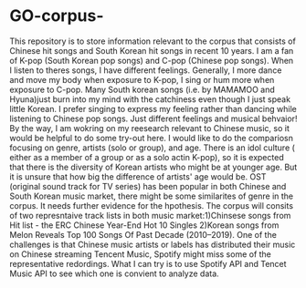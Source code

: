 # GO-corpus-
This repository is to store information relevant to the corpus that consists of Chinese hit songs and South Korean hit songs in recent 10 years. 
  I am a fan of K-pop (South Korean pop songs) and C-pop (Chinese pop songs). When I listen to theres songs, I have different feelings. Generally, I more dance and move my body when exposure to K-pop, I sing or hum more when exposure to C-pop. Many South korean songs (i.e. by MAMAMOO and Hyuna)just burn into my mind with the catchiness even though I just speak little Korean. I prefer singing to express my feeling rather than dancing while listening to Chinese pop songs. Just different feelings and musical behvaior! By the way, I am wokring on my reesearch relevant to Chinese music, so it would be helpful to do some try-out here. I would like to do the compariosn focusing on genre, artists (solo or group), and age. There is an idol culture ( either as a member of a group or as a solo actin K-pop), so it is expected that there is the diversity of Korean artists who might be at younger age. But it is unsure that how big the difference of artists' age would be. OST (original sound track for TV series) has been popular in both Chinese and South Korean music market, there might be some similarites of genre in the corpus. It needs further evidence for the hpothesis. The corpus will consits of two represntaive track lists in both music market:1)Chinsese songs from Hit list - the ERC Chinese Year-End Hot 10 Singles 2)Korean songs from Melon Reveals Top 100 Songs Of Past Decade (2010–2019). One of the challenges is that Chinese music artists or labels has distributed their music on Chinese streaming Tencent Music, Spotify might miss some of the representative redordings. What I can try is to use Spotify API and Tencet Music API to see which one is convient to analyze data. 
